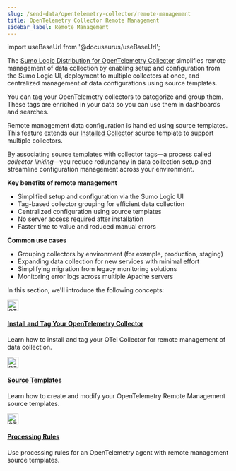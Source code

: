 ```yaml
---
slug: /send-data/opentelemetry-collector/remote-management
title: OpenTelemetry Collector Remote Management
sidebar_label: Remote Management
---
```


import useBaseUrl from '@docusaurus/useBaseUrl';

The [Sumo Logic Distribution for OpenTelemetry Collector](/docs/send-data/opentelemetry-collector) simplifies remote management of data collection by enabling setup and configuration from the Sumo Logic UI, deployment to multiple collectors at once, and centralized management of data configurations using source templates.

You can tag your OpenTelemetry collectors to categorize and group them. These tags are enriched in your data so you can use them in dashboards and searches.

Remote management data configuration is handled using source templates. This feature extends our [Installed Collector](/docs/send-data/installed-collectors/sources) source template to support multiple collectors.

By associating source templates with collector tags—a process called *collector linking*—you reduce redundancy in data collection setup and streamline configuration management across your environment.

**Key benefits of remote management**

* Simplified setup and configuration via the Sumo Logic UI
* Tag-based collector grouping for efficient data collection
* Centralized configuration using source templates
* No server access required after installation
* Faster time to value and reduced manual errors

**Common use cases**

* Grouping collectors by environment (for example, production, staging)
* Expanding data collection for new services with minimal effort
* Simplifying migration from legacy monitoring solutions
* Monitoring error logs across multiple Apache servers

In this section, we'll introduce the following concepts:

<div className="box-wrapper" >
 <div className="box smallbox card">
 <div className="container">
  <a href="/docs/send-data/opentelemetry-collector/remote-management/install-tag-collector"><img src={useBaseUrl('img/send-data/otel-color.svg')} alt="OTel thumbnail icon" width="25"/><h4>Install and Tag Your OpenTelemetry Collector</h4></a>
  <p>Learn how to install and tag your OTel Collector for remote management of data collection.</p>
  </div>
</div>
  <div className="box smallbox card">
  <div className="container">
    <a href="/docs/send-data/opentelemetry-collector/remote-management/source-templates"><img src={useBaseUrl('img/send-data/otel-color.svg')} alt="OTel thumbnail icon" width="25"/><h4>Source Templates</h4></a>
    <p>Learn how to create and modify your OpenTelemetry Remote Management source templates.</p>
    </div>
  </div>
  <div className="box smallbox card">
    <div className="container">
      <a href="/docs/send-data/opentelemetry-collector/remote-management/processing-rules"><img src={useBaseUrl('img/send-data/otel-color.svg')} alt="OTel thumbnail icon" width="25"/><h4>Processing Rules</h4></a>
      <p>Use processing rules for an OpenTelemetry agent with remote management source templates.</p>
    </div>
  </div>
</div>
